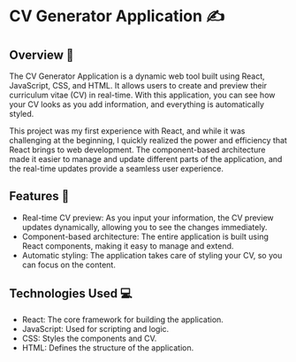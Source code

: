 # CV Generator Application ✍️

## Overview 📄

The CV Generator Application is a dynamic web tool built using React, JavaScript, CSS, and HTML. It allows users to create and preview their curriculum vitae (CV) in real-time. With this application, you can see how your CV looks as you add information, and everything is automatically styled.

This project was my first experience with React, and while it was challenging at the beginning, I quickly realized the power and efficiency that React brings to web development. The component-based architecture made it easier to manage and update different parts of the application, and the real-time updates provide a seamless user experience.

## Features 🌟

- Real-time CV preview: As you input your information, the CV preview updates dynamically, allowing you to see the changes immediately.
- Component-based architecture: The entire application is built using React components, making it easy to manage and extend.
- Automatic styling: The application takes care of styling your CV, so you can focus on the content.

## Technologies Used 💻

- React: The core framework for building the application.
- JavaScript: Used for scripting and logic.
- CSS: Styles the components and CV.
- HTML: Defines the structure of the application.

